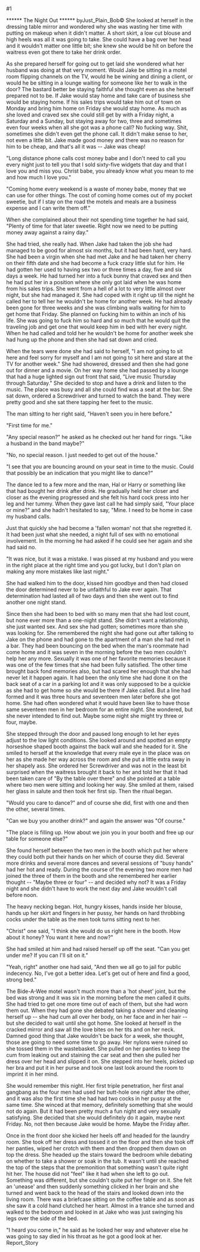 #1 

 

 ****** The Night Out ****** byJust_Plain_Bob© She looked at herself in the dressing table mirror and wondered why she was wasting her time with putting on makeup when it didn't matter. A short skirt, a low cut blouse and high heels was all it was going to take. She could have a bag over her head and it wouldn't matter one little bit; she knew she would be hit on before the waitress even got there to take her drink order. 

 As she prepared herself for going out to get laid she wondered what her husband was doing at that very moment. Would Jake be sitting in a motel room flipping channels on the TV, would he be wining and dining a client, or would he be sitting in a lounge waiting for someone like her to walk in the door? The bastard better be staying faithful she thought even as she herself prepared not to be. If Jake would stay home and take care of business she would be staying home. If his sales trips would take him out of town on Monday and bring him home on Friday she would stay home. As much as she loved and craved sex she could still get by with a Friday night, a Saturday and a Sunday, but staying away for two, three and sometimes even four weeks when all she got was a phone call? No fucking way. Shit, sometimes she didn't even get the phone call. It didn't make sense to her, not even a little bit. Jake made good money and there was no reason for him to be cheap, and that's all it was -- Jake was cheap! 

 "Long distance phone calls cost money babe and I don't need to call you every night just to tell you that I sold sixty-five widgets that day and that I love you and miss you. Christ babe, you already know what you mean to me and how much I love you." 

 "Coming home every weekend is a waste of money babe, money that we can use for other things. The cost of coming home comes out of my pocket sweetie, but if I stay on the road the motels and meals are a business expense and I can write them off." 

 When she complained about their not spending time together he had said, "Plenty of time for that later sweetie. Right now we need to be putting money away against a rainy day." 

 She had tried, she really had. When Jake had taken the job she had managed to be good for almost six months, but it had been hard, very hard. She had been a virgin when she had met Jake and he had taken her cherry on their fifth date and she had become a fuck crazy little slut for him. He had gotten her used to having sex two or three times a day, five and six days a week. He had turned her into a fuck bunny that craved sex and then he had put her in a position where she only got laid when he was home from his sales trips. She went from a hell of a lot to very little almost over night, but she had managed it. She had coped with it right up till the night he called her to tell her he wouldn't be home for another week. He had already been gone for three weeks and she was climbing walls waiting for him to get home that Friday. She planned on fucking him to within an inch of his life. She was going to fuck him so hard and so much that he would quit the traveling job and get one that would keep him in bed with her every night. When he had called and told her he wouldn't be home for another week she had hung up the phone and then she had sat down and cried. 

 

 When the tears were done she had said to herself, "I am not going to sit here and feel sorry for myself and I am not going to sit here and stare at the TV for another week." She had showered, dressed and then she had gone out for dinner and a movie. On her way home she had passed by a lounge that had a huge lighted sign out front that said, "Live music Thursday through Saturday." She decided to stop and have a drink and listen to the music. The place was busy and all she could find was a seat at the bar. She sat down, ordered a Screwdriver and turned to watch the band. They were pretty good and she sat there tapping her feet to the music. 

 The man sitting to her right said, "Haven't seen you in here before." 

 "First time for me." 

 "Any special reason?" he asked as he checked out her hand for rings. "Like a husband in the band maybe?" 

 "No, no special reason. I just needed to get out of the house." 

 "I see that you are bouncing around on your seat in time to the music. Could that possibly be an indication that you might like to dance?" 

 The dance led to a few more and the man, Hal or Harry or something like that had bought her drink after drink. He gradually held her closer and closer as the evening progressed and she felt his hard cock press into her leg and her tummy. When they gave last call he had simply said, "Your place or mine?" and she hadn't hesitated to say, "Mine. I need to be home in case my husband calls. 

 Just that quickly she had become a 'fallen woman' not that she regretted it. It had been just what she needed, a night full of sex with no emotional involvement. In the morning he had asked if he could see her again and she had said no. 

 "It was nice, but it was a mistake. I was pissed at my husband and you were in the right place at the right time and you got lucky, but I don't plan on making any more mistakes like last night." 

 She had walked him to the door, kissed him goodbye and then had closed the door determined never to be unfaithful to Jake ever again. That determination had lasted all of two days and then she went out to find another one night stand. 

 Since then she had been to bed with so many men that she had lost count, but none ever more than a one-night stand. She didn't want a relationship, she just wanted sex. And sex she had gotten; sometimes more than she was looking for. She remembered the night she had gone out after talking to Jake on the phone and had gone to the apartment of a man she had met in a bar. They had been bouncing on the bed when the man's roommate had come home and it was seven in the morning before the two men couldn't help her any more. Sexually it was one of her favorite memories because it was one of the few times that she had been fully satisfied. The other time brought back fond memories also, but had scared her enough that she had never let it happen again. It had been the only time she had done it on the back seat of a car in a parking lot and it was only supposed to be a quickie as she had to get home so she would be there if Jake called. But a line had formed and it was three hours and seventeen men later before she got home. She had often wondered what it would have been like to have those same seventeen men in her bedroom for an entire night. She wondered, but she never intended to find out. Maybe some night she might try three or four, maybe. 

 She stepped through the door and paused long enough to let her eyes adjust to the low light conditions. She looked around and spotted an empty horseshoe shaped booth against the back wall and she headed for it. She smiled to herself at the knowledge that every male eye in the place was on her as she made her way across the room and she put a little extra sway in her shapely ass. She ordered her Screwdriver and was not in the least bit surprised when the waitress brought it back to her and told her that it had been taken care of "By the table over there" and she pointed at a table where two men were sitting and looking her way. She smiled at them, raised her glass in salute and then took her first sip. Then the ritual began. 

 "Would you care to dance?" and of course she did, first with one and then the other, several times. 

 "Can we buy you another drink?" and again the answer was "Of course." 

 "The place is filling up. How about we join you in your booth and free up our table for someone else?" 

 She found herself between the two men in the booth which put her where they could both put their hands on her which of course they did. Several more drinks and several more dances and several sessions of "busy hands" had her hot and ready. During the course of the evening two more men had joined the three of them in the booth and she remembered her earlier thought -- "Maybe three or four" -- and decided why not? It was a Friday night and she didn't have to work the next day and Jake wouldn't call before noon. 

 The heavy necking began. Hot, hungry kisses, hands inside her blouse, hands up her skirt and fingers in her pussy, her hands on hard throbbing cocks under the table as the men took turns sitting next to her. 

 "Christ" one said, "I think she would do us right here in the booth. How about it honey? You want it here and now?" 

 She had smiled at him and had raised herself up off the seat. "Can you get under me? If you can I'll sit on it." 

 "Yeah, right" another one had said, "And then we all go to jail for public indecency. No, I've got a better idea. Let's get out of here and find a good, strong bed." 

 The Bide-A-Wee motel wasn't much more than a 'hot sheet' joint, but the bed was strong and it was six in the morning before the men called it quits. She had tried to get one more time out of each of them, but she had worn them out. When they had gone she debated taking a shower and cleaning herself up -- she had cum all over her body, on her face and in her hair -- but she decided to wait until she got home. She looked at herself in the cracked mirror and saw all the love bites on her tits and on her neck. Damned good thing that Jake wouldn't be back for a week, she thought, those are going to need some time to go away. Her nylons were ruined so she tossed them in the wastebasket. She pulled on her panties to keep the cum from leaking out and staining the car seat and then she pulled her dress over her head and slipped it on. She stepped into her heels, picked up her bra and put it in her purse and took one last look around the room to imprint it in her mind. 

 She would remember this night. Her first triple penetration, her first anal gangbang as the four men had used her butt-hole one right after the other, and it was also the first time she had had two cocks in her pussy at the same time. She winced at that memory, definitely something that she would not do again. But it had been pretty much a fun night and very sexually satisfying. She decided that she would definitely do it again, maybe next Friday. No, not then because Jake would be home. Maybe the Friday after. 

 Once in the front door she kicked her heels off and headed for the laundry room. She took off her dress and tossed it on the floor and then she took off her panties, wiped her crotch with them and then dropped them down on top the dress. She headed up the stairs toward the bedroom while debating on whether to take a shower or soak in the tub. It wasn't until she reached the top of the steps that the premonition that something wasn't quite right hit her. The house did not "feel" like it had when she left to go out. Something was different, but she couldn't quite put her finger on it. She felt an 'unease' and then suddenly something clicked in her brain and she turned and went back to the head of the stairs and looked down into the living room. There was a briefcase sitting on the coffee table and as soon as she saw it a cold hand clutched her heart. Almost in a trance she turned and walked to the bedroom and looked in at Jake who was just swinging his legs over the side of the bed. 

 "I heard you come in," he said as he looked her way and whatever else he was going to say died in his throat as he got a good look at her. Report_Story 